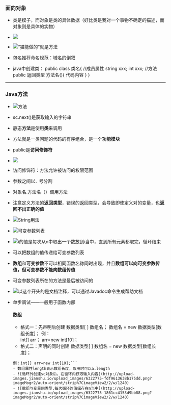 ### 面向对象

- 类是模子，而对象是类的具体数据（好比类是我对一个事物不确定的描述，而对象则是具体的实物）

- ![](http://upload-images.jianshu.io/upload_images/6322775-694eedec576c7b53.png?imageMogr2/auto-orient/strip%7CimageView2/2/w/1240)

- ![“猫能做的”就是**方法**](http://upload-images.jianshu.io/upload_images/6322775-e40081b2b6a0775b.png?imageMogr2/auto-orient/strip%7CimageView2/2/w/1240)

- 包名推荐命名规范：域名的倒叙

- java中创建类：
  public class 类名{ 
  //成员属性
   string xxx;
   int xxx;
   //方法
   public 返回类型 方法名(){
      代码内容
    }
  }

---

### Java方法

- ![方法](http://upload-images.jianshu.io/upload_images/6322775-84cd6e0481d003a5.png?imageMogr2/auto-orient/strip%7CimageView2/2/w/1240)

- sc.next()是获取输入的字符串

- 静态**方法**是使用**类**来调用

- 方法就是一类问题的代码的有序组合，是一个**功能模块**

- public是**访问修饰符**

- ![](http://upload-images.jianshu.io/upload_images/6322775-bc1aa56c1191d101.png?imageMogr2/auto-orient/strip%7CimageView2/2/w/1240)

- 访问修饰符：方法允许被访问的权限范围

- 参数之间以`，`号分割

- 对象名.方法名（）调用方法

- 注意定义方法的**返回类型**，错误的返回类型，会导致即使定义对的变量，也**返回不出正确的值**

- ![String用法](http://upload-images.jianshu.io/upload_images/6322775-783867578c403b9f.png?imageMogr2/auto-orient/strip%7CimageView2/2/w/1240)

- ![可变参数列表](http://upload-images.jianshu.io/upload_images/6322775-e55587333a10fbb3.png?imageMogr2/auto-orient/strip%7CimageView2/2/w/1240)

- ![**i**的值是每次从n中取出一个数放到**i**当中，直到所有元素都取完，循环结束](http://upload-images.jianshu.io/upload_images/6322775-092873b5cad357cd.png?imageMogr2/auto-orient/strip%7CimageView2/2/w/1240)

- 可以把数组的值传递给可变参数列表

- **数组**和**可变参数**不可以相同函数名称同时出现，并且**数组可以向可变参数传值，但可变参数不能向数组传值**

- 可变参数列表所在的方法是最后被访问的

- ![以这个开头的是文档注释，可以通过`Javadoc`命令生成帮助文档](http://upload-images.jianshu.io/upload_images/6322775-d68b44bab65eb798.png?imageMogr2/auto-orient/strip%7CimageView2/2/w/1240)

- 单步调试——一般用于函数内部

  #### 数组

  - 格式一：先声明后创建
    数据类型[ ]   数组名； 
    数组名 = new 数据类型[数组长度]；
         例：   
         int[] arr；
         arr=new int[10]；
  - 格式二：声明的同时创建
  数据类型[ ]  数组名 = new 数据类型[数组长度]；
  ```
  例：int[] arr=new int[10];```
  - 数组属性length表示数组长度，取用时可以a.length
  - ![循环外创建sc对象后，在循环内获取输入内容](http://upload-images.jianshu.io/upload_images/6322775-fdf9613638b175dd.png?imageMogr2/auto-orient/strip%7CimageView2/2/w/1240)
  - ![数组与变量同类型,每次循环的值储存在n当中](http://upload-images.jianshu.io/upload_images/6322775-1861cc4153d9bb88.png?imageMogr2/auto-orient/strip%7CimageView2/2/w/1240)